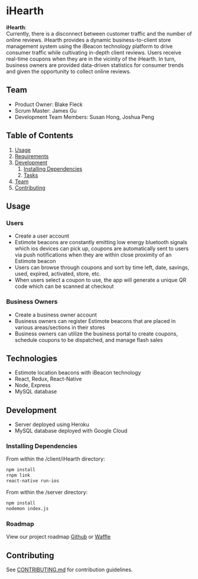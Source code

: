# **iHearth**

  **iHearth**:  
Currently, there is a disconnect between customer traffic and the number of online reviews. iHearth provides a dynamic business-to-client store management system using the iBeacon technology platform to drive consumer traffic while cultivating in-depth client reviews. Users receive real-time coupons when they are in the vicinity of the iHearth. In turn, business owners are provided data-driven statistics for consumer trends and given the opportunity to collect online reviews.

## Team

  - Product Owner: Blake Fleck
  - Scrum Master: James Gu
  - Development Team Members: Susan Hong, Joshua Peng

## Table of Contents

1. [Usage](#Usage)
1. [Requirements](#requirements)
1. [Development](#development)
    1. [Installing Dependencies](#installing-dependencies)
    1. [Tasks](#tasks)
1. [Team](#team)
1. [Contributing](#contributing)

## Usage
### Users 
- Create a user account
- Estimote beacons are constantly emitting low energy bluetooth signals which ios devices can pick up, coupons are automatically sent to users via push notifications when they are within close proximity of an Estimote beacon 
- Users can browse through coupons and sort by time left, date, savings, used, expired, activated, store, etc.
- When users select a coupon to use, the app will generate a unique QR code which can be scanned at checkout
  
### Business Owners  
- Create a business owner account
- Business owners can register Estimote beacons that are placed in various areas/sections in their stores
- Business owners can utilize the business portal to create coupons, schedule coupons to be dispatched, and manage flash sales

## Technologies

- Estimote location beacons with iBeacon technology
- React, Redux, React-Native
- Node, Express
- MySQL database

## Development

- Server deployed using Heroku
- MySQL database deployed with Google Cloud

### Installing Dependencies

From within the /client/iHearth directory:

```sh
npm install
rnpm link
react-native run-ios
```
From within the /server directory:

```sh
npm install
nodemon index.js
```

### Roadmap

View our project roadmap [Github](https://github.com/conscientiouscucumbers/iHearth/issues) or [Waffle](https://waffle.io/conscientiouscucumbers/iHearth)


## Contributing

See [CONTRIBUTING.md](CONTRIBUTING.md) for contribution guidelines.
